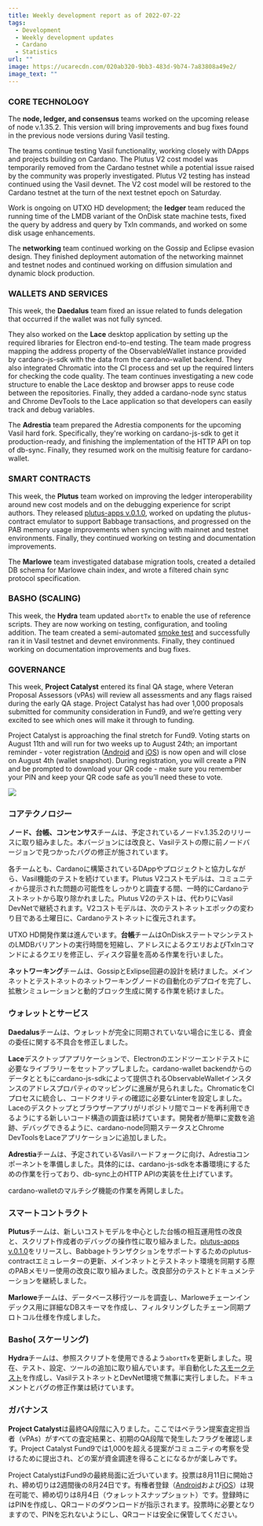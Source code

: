 ```yaml
---
title: Weekly development report as of 2022-07-22
tags:
  - Development
  - Weekly development updates
  - Cardano
  - Statistics
url: ""
image: https://ucarecdn.com/020ab320-9bb3-483d-9b74-7a83808a49e2/
image_text: ""
---
```


### CORE TECHNOLOGY

The **node, ledger, and consensus** teams worked on the upcoming release of node v.1.35.2. This version will bring improvements and bug fixes found in the previous node versions during Vasil testing. 

The teams continue testing Vasil functionality, working closely with DApps and projects building on Cardano. The Plutus V2 cost model was temporarily removed from the Cardano testnet while a potential issue raised by the community was properly investigated. Plutus V2 testing has instead continued using the Vasil devnet. The V2 cost model will be restored to the Cardano testnet at the turn of the next testnet epoch on Saturday.  

Work is ongoing on UTXO HD development; the **ledger** team reduced the running time of the LMDB variant of the OnDisk state machine tests, fixed the query by address and query by TxIn commands, and worked on some disk usage enhancements.

The **networking** team continued working on the Gossip and Eclipse evasion design. They finished deployment automation of the networking mainnet and testnet nodes and continued working on diffusion simulation and dynamic block production. 

### WALLETS AND SERVICES 

This week, the **Daedalus** team fixed an issue related to funds delegation that occurred if the wallet was not fully synced. 

They also worked on the **Lace** desktop application by setting up the required libraries for Electron end-to-end testing. The team made progress mapping the address property of the ObservableWallet instance provided by cardano-js-sdk with the data from the cardano-wallet backend. They also integrated Chromatic into the CI process and set up the required linters for checking the code quality. The team continues investigating a new code structure to enable the Lace desktop and browser apps to reuse code between the repositories. Finally, they added a cardano-node sync status and Chrome DevTools to the Lace application so that developers can easily track and debug variables.

The **Adrestia** team prepared the Adrestia components for the upcoming Vasil hard fork. Specifically, they're working on cardano-js-sdk to get it production-ready, and finishing the implementation of the HTTP API on top of db-sync. Finally, they resumed work on the multisig feature for cardano-wallet.

### SMART CONTRACTS

This week, the **Plutus** team worked on improving the ledger interoperability around new cost models and on the debugging experience for script authors. They released [plutus-apps v.0.1.0](https://github.com/input-output-hk/plutus-apps/releases), worked on updating the plutus-contract emulator to support Babbage transactions, and progressed on the PAB memory usage improvements when syncing with mainnet and testnet environments. Finally, they continued working on testing and documentation improvements.

The **Marlowe** team investigated database migration tools, created a detailed DB schema for Marlowe chain index, and wrote a filtered chain sync protocol specification. 

### BASHO (SCALING)

This week, the **Hydra** team updated `abortTx` to enable the use of reference scripts. They are now working on testing, configuration, and tooling addition. The team created a semi-automated [smoke test](https://en.wikipedia.org/wiki/Smoke_testing_(software)) and successfully ran it in Vasil testnet and devnet environments. Finally, they continued working on documentation improvements and bug fixes. 

### GOVERNANCE

This week, **Project Catalyst** entered its final QA stage, where Veteran Proposal Assessors (vPAs) will review all assessments and any flags raised during the early QA stage. Project Catalyst has had over 1,000 proposals submitted for community consideration in Fund9, and we’re getting very excited to see which ones will make it through to funding.  

Project Catalyst is approaching the final stretch for Fund9. Voting starts on August 11th and will run for two weeks up to August 24th; an important reminder - voter registration ([Android](https://play.google.com/store/apps/details?id=io.iohk.vitvoting&hl=en&gl=US) and [iOS](https://apps.apple.com/kw/app/catalyst-voting/id1517473397)) is now open and will close on August 4th (wallet snapshot). During registration, you will create a PIN and be prompted to download your QR code - make sure you remember your PIN and keep your QR code safe as you’ll need these to vote.   

![](https://lh5.googleusercontent.com/-PCTToG5yrAb5JuPmZz1psx4o7ogZAFMz4eIGpn87QwouCc4GVno4HkbJ11iOVJ8hEAHNqUntj2OJOSvaL3v0LoGm5109du0K9BfNta_WF_tqDAXtzv1YFPezm8-TX6setjwYe_d8oPe0Wur2Jf5-mk)

### コアテクノロジー

**ノード、台帳、コンセンサス**チームは、予定されているノードv.1.35.2のリリースに取り組みました。本バージョンには改良と、Vasilテストの際に前ノードバージョンで見つかったバグの修正が施されています。 

各チームとも、Cardanoに構築されているDAppやプロジェクトと協力しながら、Vasil機能のテストを続けています。Plutus V2コストモデルは、コミュニティから提示された問題の可能性をしっかりと調査する間、一時的にCardanoテストネットから取り除かれました。Plutus V2のテストは、代わりにVasil DevNetで継続されます。V2コストモデルは、次のテストネットエポックの変わり目である土曜日に、Cardanoテストネットに復元されます。  

UTXO HD開発作業は進んでいます。**台帳**チームはOnDiskステートマシンテストのLMDBバリアントの実行時間を短縮し、アドレスによるクエリおよびTxInコマンドによるクエリを修正し、ディスク容量を高める作業を行いました。

**ネットワーキング**チームは、GossipとExlipse回避の設計を続けました。メインネットとテストネットのネットワーキングノードの自動化のデプロイを完了し、拡散シミュレーションと動的ブロック生成に関する作業を続けました。 

### ウォレットとサービス 

**Daedalus**チームは、ウォレットが完全に同期されていない場合に生じる、資金の委任に関する不具合を修正しました。 

**Lace**デスクトップアプリケーションで、Electronのエンドツーエンドテストに必要なライブラリーをセットアップしました。cardano-wallet backendからのデータとともにcardano-js-sdkによって提供されるObservableWalletインスタンスのアドレスプロパティのマッピングに進展が見られました。ChromaticをCIプロセスに統合し、コードクオリティの確認に必要なLinterを設定しました。Laceのデスクトップとブラウザーアプリがリポジトリ間でコードを再利用できるようにする新しいコード構造の調査は続けています。開発者が簡単に変数を追跡、デバッグできるように、cardano-node同期ステータスとChrome DevToolsをLaceアプリケーションに追加しました。
  
**Adrestia**チームは、予定されているVasilハードフォークに向け、Adrestiaコンポーネントを準備しました。具体的には、cardano-js-sdkを本番環境にするための作業を行っており、db-sync上のHTTP APIの実装を仕上げています。

cardano-walletのマルチシグ機能の作業を再開しました。

### スマートコントラクト

**Plutus**チームは、新しいコストモデルを中心とした台帳の相互運用性の改良と、スクリプト作成者のデバッグの操作性に取り組みました。[plutus-apps v.0.1.0](https://github.com/input-output-hk/plutus-apps/releases)をリリースし、Babbageトランザクションをサポートするためのplutus-contractエミュレーターの更新、メインネットとテストネット環境を同期する際のPABメモリー使用の改良に取り組みました。改良部分のテストとドキュメンテーションを継続しました。

**Marlowe**チームは、データベース移行ツールを調査し、Marloweチェーンインデックス用に詳細なDBスキーマを作成し、フィルタリングしたチェーン同期プロトコル仕様を作成しました。 

### Basho( スケーリング)

**Hydra**チームは、参照スクリプトを使用できるよう`abortTx`を更新しました。現在、テスト、設定、ツールの追加に取り組んでいます。半自動化した[スモークテスト](https://e-words.jp/w/%E3%82%B9%E3%83%A2%E3%83%BC%E3%82%AF%E3%83%86%E3%82%B9%E3%83%88.html%23:~:text=%E3%82%B9%E3%83%A2%E3%83%BC%E3%82%AF%E3%83%86%E3%82%B9%E3%83%88%E3%81%A8%E3%81%AF%E3%80%81%E9%96%8B%E7%99%BA,%E3%82%92%E3%81%96%E3%81%A3%E3%81%A8%E7%A2%BA%E8%AA%8D%E3%81%99%E3%82%8B%E3%81%93%E3%81%A8%E3%80%82)を作成し、VasilテストネットとDevNet環境で無事に実行しました。ドキュメントとバグの修正作業は続けています。 

### ガバナンス

**Project Catalyst**は最終QA段階に入りました。ここではベテラン提案査定担当者（vPAs）がすべての査定結果と、初期のQA段階で発生したフラグを確認します。Project Catalyst Fund9では1,000を超える提案がコミュニティの考察を受けるために提出され、どの案が資金調達を得ることになるかが楽しみです。  

Project CatalystはFund9の最終局面に近づいています。投票は8月11日に開始され、締め切りは2週間後の8月24日です。有権者登録（[Android](https://play.google.com/store/apps/details?id=io.iohk.vitvoting&hl=en&gl=US)および[iOS](https://apps.apple.com/kw/app/catalyst-voting/id1517473397)）は現在可能で、締め切りは8月4日（ウォレットスナップショット）です。登録時にはPINを作成し、QRコードのダウンロードが指示されます。投票時に必要となりますので、PINを忘れないようにし、QRコードは安全に保管してください。

